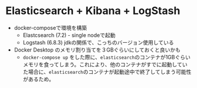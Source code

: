 # Elasticsearch + Kibana + LogStash

- docker-composeで環境を構築
  - Elastcsearch (7.2) - single nodeで起動
  - Logstash (6.8.3) jdkの関係で、こっちのバージョン使用している
- Docker Desktop のメモリ割り当てを３GBぐらいにしておくと良いかも
  - `docker-compose up` をした際に、`elasticsearch`のコンテナが1GBぐらいメモリを食ってしまう。これにより、他のコンテナがすでに起動していた場合に、`elasticsearch`のコンテナが起動途中で終了してしまう可能性があるため。